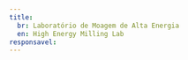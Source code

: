```yaml
---
title:
  br: Laboratório de Moagem de Alta Energia
  en: High Energy Milling Lab
responsavel:
---
```


